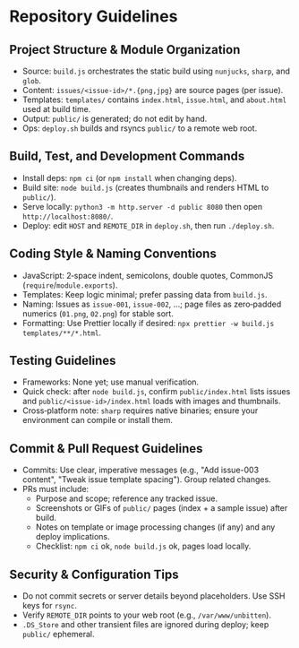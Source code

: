 # Repository Guidelines

## Project Structure & Module Organization
- Source: `build.js` orchestrates the static build using `nunjucks`, `sharp`, and `glob`.
- Content: `issues/<issue-id>/*.{png,jpg}` are source pages (per issue).
- Templates: `templates/` contains `index.html`, `issue.html`, and `about.html` used at build time.
- Output: `public/` is generated; do not edit by hand.
- Ops: `deploy.sh` builds and rsyncs `public/` to a remote web root.

## Build, Test, and Development Commands
- Install deps: `npm ci` (or `npm install` when changing deps).
- Build site: `node build.js` (creates thumbnails and renders HTML to `public/`).
- Serve locally: `python3 -m http.server -d public 8080` then open `http://localhost:8080/`.
- Deploy: edit `HOST` and `REMOTE_DIR` in `deploy.sh`, then run `./deploy.sh`.

## Coding Style & Naming Conventions
- JavaScript: 2‑space indent, semicolons, double quotes, CommonJS (`require`/`module.exports`).
- Templates: Keep logic minimal; prefer passing data from `build.js`.
- Naming: Issues as `issue-001`, `issue-002`, …; page files as zero‑padded numerics (`01.png`, `02.png`) for stable sort.
- Formatting: Use Prettier locally if desired: `npx prettier -w build.js templates/**/*.html`.

## Testing Guidelines
- Frameworks: None yet; use manual verification.
- Quick check: after `node build.js`, confirm `public/index.html` lists issues and `public/<issue-id>/index.html` loads with images and thumbnails.
- Cross‑platform note: `sharp` requires native binaries; ensure your environment can compile or install them.

## Commit & Pull Request Guidelines
- Commits: Use clear, imperative messages (e.g., "Add issue-003 content", "Tweak issue template spacing"). Group related changes.
- PRs must include:
  - Purpose and scope; reference any tracked issue.
  - Screenshots or GIFs of `public/` pages (index + a sample issue) after build.
  - Notes on template or image processing changes (if any) and any deploy implications.
  - Checklist: `npm ci` ok, `node build.js` ok, pages load locally.

## Security & Configuration Tips
- Do not commit secrets or server details beyond placeholders. Use SSH keys for `rsync`.
- Verify `REMOTE_DIR` points to your web root (e.g., `/var/www/unbitten`).
- `.DS_Store` and other transient files are ignored during deploy; keep `public/` ephemeral.
